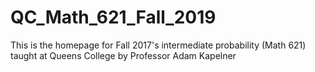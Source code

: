 # QC_Math_621_Fall_2019
This is the homepage for Fall 2017's intermediate probability (Math 621) taught at Queens College by Professor Adam Kapelner
